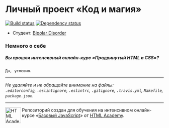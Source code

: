 # Личный проект «Код и магия»

[![Build status][travis-image]][travis-url]
[![Dependency status][dependency-image]][dependency-url]

* Студент: [Bipolar Disorder](https://htmlacademy.ru/profile/id18339)

### Немного о себе

##### Вы прошли интенсивный онлайн-курс «Продвинутый HTML и CSS»?
`Да, успешно`.

---

_Не удаляйте и не обращайте внимание на файлы:_<br>
_`.editorconfig`, `.eslintignore`, `.eslintrc`, `.gitignore`, `.travis.yml`, `Makefile`, `package.json`._

---

<a href="https://htmlacademy.ru/js_intensive"><img align="left" width="50" height="50" title="HTML Academy" src="https://up.htmlacademy.ru/static/img/intensive/javascript/logo-for-github.svg"></a>

Репозиторий создан для обучения на интенсивном онлайн-курсе «[Базовый JavaScript](https://htmlacademy.ru/js_intensive)» от [HTML Academy](https://htmlacademy.ru).

[travis-image]: https://travis-ci.org/js-htmlacademy/18339-code-and-magick.svg?branch=master
[travis-url]: https://travis-ci.org/js-htmlacademy/18339-code-and-magick
[dependency-image]: https://david-dm.org/js-htmlacademy/18339-code-and-magick.svg?style=flat-square
[dependency-url]: https://david-dm.org/js-htmlacademy/18339-code-and-magick
